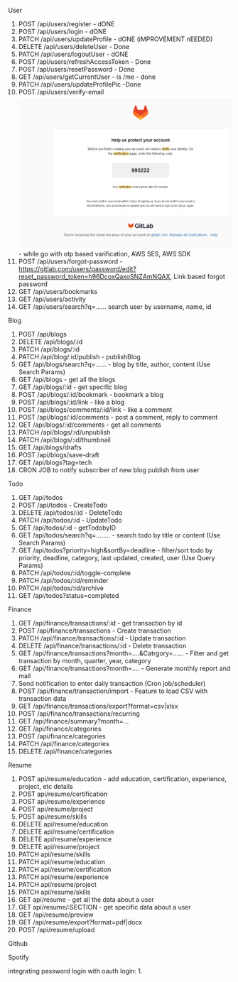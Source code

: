 User
1. POST /api/users/register - dONE
2. POST /api/users/login - dONE
3. PATCH /api/users/updateProfile - dONE (iMPROVEMENT nEEDED)
4. DELETE /api/users/deleteUser - Done
5. PATCH /api/users/logoutUser - dONE
6. POST /api/users/refreshAccessToken - Done
7. POST /api/users/resetPassword - Done
8. GET /api/users/getCurrentUser - is /me - done
9. PATCH /api/users/updateProfilePic -Done
10. POST /api/users/verify-email![alt text](image.png)  - while go with otp based varification, AWS SES, AWS SDK
11. POST /api/users/forgot-password - https://gitlab.com/users/password/edit?reset_password_token=h96DcoxQaxoSNZAmNQAX, Link based forgot password
12. GET /api/users/bookmarks
13. GET /api/users/activity
14. GET /api/users/search?q=...... search user by username, name, id

Blog
1. POST /api/blogs
2. DELETE /api/blogs/:id
3. PATCH /api/blogs/:id
4. PATCH /api/blog/:id/publish - publishBlog
5. GET /api/blogs/search?q=...... -  blog by title, author, content (Use Search Params)
6. GET /api/blogs - get all the blogs
7. GET /api/blogs/:id - get specific blog
8. POST /api/blogs/:id/bookmark - bookmark a blog
9. POST /api/blogs/:id/link - like a blog
10. POST /api/blogs/comments/:id/link - like a comment
11. POST /api/blogs/:id/comments - post a comment, reply to comment
12. GET /api/blogs/:id/comments - get all comments
13. PATCH /api/blogs/:id/unpublish
14. PATCH /api/blogs/:id/thumbnail
15. GET /api/blogs/drafts
16. POST /api/blogs/save-draft
17. GET /api/blogs?tag=tech
18. CRON JOB to notify subscriber of new blog publish from user

Todo
1. GET /api/todos
2. POST /api/todos - CreateTodo
3. DELETE /api/todos/:id - DeleteTodo
4. PATCH /api/todos/:id - UpdateTodo
5. GET /api/todos/:id - getTodobyID
6. GET /api/todos/search?q=........  - search todo by title or content (Use Search Params)
7. GET /api/todos?priority=high&sortBy=deadline - filter/sort todo by priority, deadline, category, last updated, created, user (Use Query Params)
8. PATCH /api/todos/:id/toggle-complete
9. PATCH /api/todos/:id/reminder
10. PATCH /api/todos/:id/archive
11. GET /api/todos?status=completed 

Finance
1. GET /api/finance/transactions/:id - get transaction by id
2. POST /api/finance/transactions - Create transaction
3. PATCH /api/finance/transactions/:id - Update transaction
4. DELETE /api/finance/transactions/:id - Delete transaction
5. GET /api/finance/transactions?month=....&Catrgory=...... - Filter and get transaction by month, quarter, year, category
6. GET /api/finance/transactions?month=....  - Generate monthly report and mail 
7. Send notification to enter daily transaction (Cron job/scheduler)
8. POST /api/finance/transaction/import - Feature to load CSV with transaction data
9. GET /api/finance/transactions/export?format=csv|xlsx
10. POST /api/finance/transactions/recurring
11. GET /api/finance/summary?month=...
12. GET /api/finance/categories
13. POST /api/finance/categories
14. PATCH /api/finance/categories
15. DELETE /api/finance/categories

Resume
1. POST api/resume/education - add education, certification, experience, project, etc details
2. POST api/resume/certification
3. POST api/resume/experience
4. POST api/resume/project
5. POST api/resume/skills
6. DELETE api/resume/education 
7. DELETE api/resume/certification
8. DELETE api/resume/experience
9. DELETE api/resume/project
10. PATCH api/resume/skills  
11. PATCH api/resume/education 
12. PATCH api/resume/certification
13. PATCH api/resume/experience
14. PATCH api/resume/project
15. PATCH api/resume/skills  
16. GET api/resume - get all the data about a user
17. GET api/resume/:SECTION  - get specific data about a user
18. GET /api/resume/preview
19. GET /api/resume/export?format=pdf|docx
20. POST /api/resume/upload

Github



Spotify


integrating password login with oauth login:
1. 



